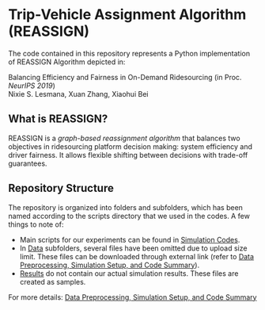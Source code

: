 # Trip-Vehicle Assignment Algorithm (REASSIGN)
The code contained in this repository represents a Python implementation of REASSIGN Algorithm depicted in:

Balancing Efficiency and Fairness in On-Demand Ridesourcing (in Proc. *NeurIPS 2019*)<br/>
Nixie S. Lesmana, Xuan Zhang, Xiaohui Bei

## What is REASSIGN?
REASSIGN is a *graph-based reassignment algorithm* that balances two objectives in ridesourcing platform decision making: system efficiency and driver fairness. It allows flexible shifting between decisions with trade-off guarantees.

## Repository Structure
The repository is organized into folders and subfolders, which has been named according to the scripts directory that we used in the codes. A few things to note of:

- Main scripts for our experiments can be found in [Simulation Codes](./SimulationCodes). 
- In [Data](./Data) subfolders, several files have been omitted due to upload size limit. These files can be downloaded through external link (refer to [Data Preprocessing, Simulation Setup, and Code Summary](./SI.pdf)). 
- [Results](./Results) do not contain our actual simulation results. These files are created as samples. 

For more details:
[Data Preprocessing, Simulation Setup, and Code Summary](./SI.pdf)
